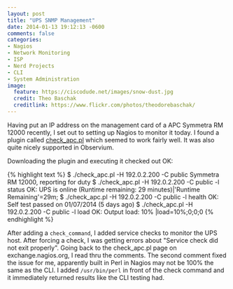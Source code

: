 ```yaml
---
layout: post
title: "UPS SNMP Management"
date: 2014-01-13 19:12:13 -0600
comments: false
categories: 
- Nagios
- Network Monitoring
- ISP
- Nerd Projects
- CLI
- System Administration
image:
  feature: https://ciscodude.net/images/snow-dust.jpg
  credit: Theo Baschak
  creditlink: https://www.flickr.com/photos/theodorebaschak/
---
```

Having put an IP address on the management card of a APC Symmetra RM 12000 recently, I set out to setting up Nagios to monitor it today. I found a plugin called [check_apc.pl](http://exchange.nagios.org/directory/Plugins/Hardware/UPS/APC/check_apc-2Epl/details) which seemed to work fairly well. It was also quite nicely supported in Observium.

Downloading the plugin and executing it checked out OK:

{% highlight text %}
$ ./check_apc.pl -H 192.0.2.200 -C public
Symmetra RM 12000, reporting for duty
$ ./check_apc.pl -H 192.0.2.200 -C public -l status
OK: UPS is online (Runtime remaining: 29 minutes)|'Runtime Remaining'=29m;
$ ./check_apc.pl -H 192.0.2.200 -C public -l health
OK: Self test passed on 01/07/2014 (5 days ago)
$ ./check_apc.pl -H 192.0.2.200 -C public -l load
OK: Output load: 10% |load=10%;0;0;0
{% endhighlight %}

After adding a `check_command`, I added service checks to monitor the UPS host. After forcing a check, I was getting errors about "Service check did not exit properly". Going back to the check_apc.pl page on exchange.nagios.org, I read thru the comments. The second comment fixed the issue for me, apparently built in Perl in Nagios may not be 100% the same as the CLI. I added `/usr/bin/perl` in front of the check command and it immediately returned results like the CLI testing had.
